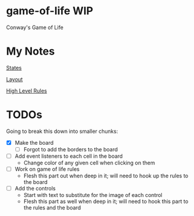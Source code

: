 # game-of-life WIP
Conway's Game of Life

# My Notes

[States](https://drive.google.com/file/d/0B9DrOVKPxr98b2xfREU3VzB3ZzE4ZlQxNGFzMnBaaHBfeTNz/view?usp=sharing)

[Layout](https://drive.google.com/file/d/0B9DrOVKPxr98clZmVjl6dnRVZGxnc29SY19nYUtSQnFtVTY0/view?usp=sharing)

[High Level Rules](https://drive.google.com/file/d/0B9DrOVKPxr98VGVRQTRIV2hHLXEzNmpHRFVUd25HYlVackVV/view?usp=sharing)

# TODOs

Going to break this down into smaller chunks:

- [x] Make the board
  - [ ] Forgot to add the borders to the board
- [ ] Add event listeners to each cell in the board
  - Change color of any given cell when clicking on them
- [ ] Work on game of life rules
  - Flesh this part out when deep in it; will need to hook up the rules to the board
- [ ] Add the controls
  - Start with text to substitute for the image of each control
  - Flesh this part as well when deep in it; will need to hook this part to the rules and the board

